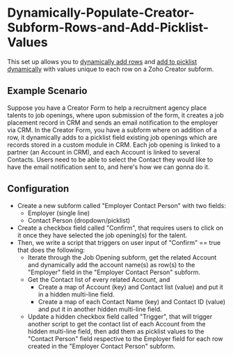 # Dynamically-Populate-Creator-Subform-Rows-and-Add-Picklist-Values
This set up allows you to [dynamically add rows](https://www.zoho.com/deluge/help/miscellaneous/insert-subform-row.html) and [add to picklist dynamically](https://www.zoho.com/creator/help/fields/add-to-picklist-dynamically.html) with values unique to each row on a Zoho Creator subform.

## Example Scenario
Suppose you have a Creator Form to help a recruitment agency place talents to job openings, where upon submission of the form, it creates a job placement record in CRM and sends an email notification to the employer via CRM. In the Creator Form, you have a subform where on addition of a row, it dynamically adds to a picklist field existing job openings which are records stored in a custom module in CRM. Each job opening is linked to a partner (an Account in CRM), and each Account is linked to several Contacts. Users need to be able to select the Contact they would like to have the email notification sent to, and here's how we can gonna do it.

## Configuration
* Create a new subform called "Employer Contact Person" with two fields:
  * Employer (single line)
  * Contact Person (dropdown/picklist)
* Create a checkbox field called "Confirm", that requires users to click on it once they have selected the job opening(s) for the talent. 
* Then, we write a script that triggers on user input of "Confirm" == true that does the following:
  * Iterate through the Job Opening subform, get the related Account and dynamically add the account name(s) as row(s) to the "Employer" field in the "Employer Contact Person" subform.
  * Get the Contact list of every related Account, and
    * Create a map of Account (key) and Contact list (value) and put it in a hidden multi-line field.
    * Create a map of each Contact Name (key) and Contact ID (value) and put it in another hidden multi-line field.
  * Update a hidden checkbox field called "Trigger", that will trigger another script to get the contact list of each Account from the hidden multi-line field, then add them as picklist values to the "Contact Person" field respective to the Employer field for each row created in the "Employer Contact Person" subform.

